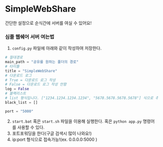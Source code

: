 # SimpleWebShare

간단한 설정으로 순식간에 서버를 여실 수 있어요!

### 심플 웹쉐어 서버 여는법
1. `config.py` 파일에 아래와 같이 작성하여 저장한다.

```python
# 절대경로
main_path = "공유를 원하는 폴더의 경로"
# 타이틀
title = "SimpleWebShare"
# 다운로드 로그
# True = 다운로드 로그 작성
# False = 다운로드 로그 작성 안함
log = False
# 블랙리스트
# list 형식입니다. ["1234.1234.1234.1234", "5678.5678.5678.5678"] 식으로 추가하시면 됩니다.
black_list = []

port = "5000"
```

2. `start.bat` 혹은 `start.sh` 파일을 이용해 실행한다.
혹은 `python app.py` 명령어를 사용할 수 있다.
3. 포트포워딩을 한다(구글 검색시 많이 나와요!)
4. ip:port 형식으로 접속가능!(ex. 0.0.0.0:5000 )